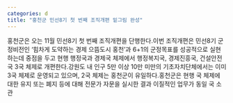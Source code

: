 ```yaml
---
categories: d
title: "홍천군 민선8기 첫 번째 조직개편 밑그림 완성"
---
```

홍천군은 오는 11월 민선8기 첫 번째 조직개편을 단행한다.이번 조직개편은 민선8기 군정비전인 &lsquo;힘차게 도약하는 경제 으뜸도시 홍천&rsquo;과 6+1의 군정목표를 성공적으로 실현하는데 중점을 두고 현행 행정국과 경제국 체제에서 행정복지국, 경제진흥국, 건설안전국 3국 체제로 개편한다.강원도 내 인구 5만 이상 10만 미만의 기초자치단체에서는 이미 3국 체제로 운영되고 있으며, 2국 체제는 홍천군이 유일하다.홍천군은 현행 국 체제에 대한 유지 또는 폐지 등에 대해 전문가 자문을 실시한 결과 이질적인 업무가 동일 국 소관